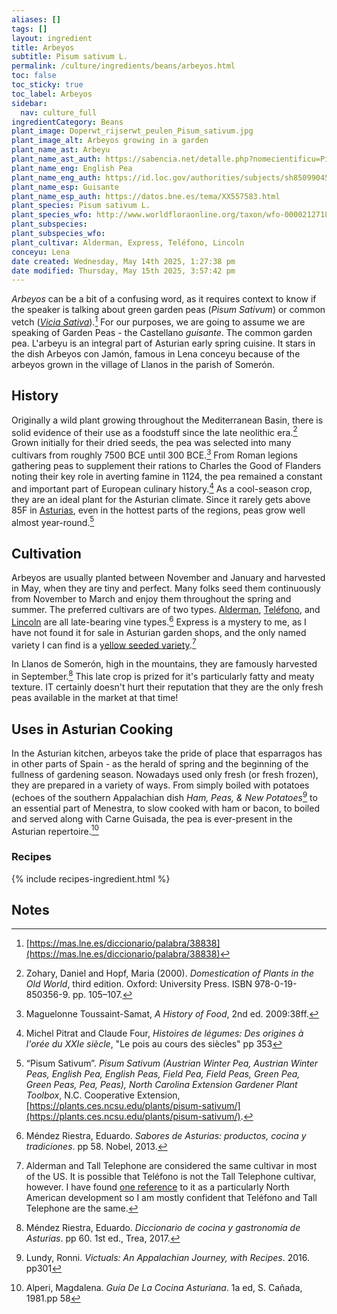 ```yaml
---
aliases: []
tags: []
layout: ingredient
title: Arbeyos
subtitle: Pisum sativum L.
permalink: /culture/ingredients/beans/arbeyos.html
toc: false
toc_sticky: true
toc_label: Arbeyos
sidebar:
  nav: culture_full
ingredientCategory: Beans
plant_image: Doperwt_rijserwt_peulen_Pisum_sativum.jpg
plant_image_alt: Arbeyos growing in a garden
plant_name_ast: Arbeyu
plant_name_ast_auth: https://sabencia.net/detalle.php?nomecientificu=Pisum%20sativum&asturianu=Arbeyu&reconocimientu=De+User%3AKilom691+-+Original+book+source%3AProf.+Dr.+Otto+Wilhelm+Thom%C3%A9+Flora+von+Deutschland%2C+%C3%96sterreich+und+der+Schweiz1885%2C+Gera%2C+GermanyPermission+granted+to+use+under+GFDL+by+Kurt+StueberSource%3A+www.biolib.de%2C+Dominio+p%C3%BAblico%2C+https%3A%2F%2Fcommons.wikimedia.org%2Fw%2Findex.php%3Fcurid%3D2085786&num_id=2427
plant_name_eng: English Pea
plant_name_eng_auth: https://id.loc.gov/authorities/subjects/sh85099045.html
plant_name_esp: Guisante
plant_name_esp_auth: https://datos.bne.es/tema/XX557583.html
plant_species: Pisum sativum L.
plant_species_wfo: http://www.worldfloraonline.org/taxon/wfo-0000212718
plant_subspecies: 
plant_subspecies_wfo: 
plant_cultivar: Alderman, Express, Teléfono, Lincoln
conceyu: Lena
date created: Wednesday, May 14th 2025, 1:27:38 pm
date modified: Thursday, May 15th 2025, 3:57:42 pm
---
```

*Arbeyos* can be a bit of a confusing word, as it requires context to know if the speaker is talking about green garden peas (_Pisum Sativum_) or common vetch (_[Vicia Sativa](https://plants.ces.ncsu.edu/plants/vicia-sativa/)_).[^1] For our purposes, we are going to assume we are speaking of Garden Peas - the Castellano _guisante_. The common garden pea. L'arbeyu is an integral part of Asturian early spring cuisine. It stars in the dish Arbeyos con Jamón, famous in Lena conceyu because of the arbeyos grown in the village of Llanos in the parish of Somerón.

## History

Originally a wild plant growing throughout the Mediterranean Basin, there is solid evidence of their use as a foodstuff since the late neolithic era.[^2] Grown initially for their dried seeds, the pea was selected into many cultivars from roughly 7500 BCE until 300 BCE.[^3] From Roman legions gathering peas to supplement their rations to Charles the Good of Flanders noting their key role in averting famine in 1124, the pea remained a constant and important part of European culinary history.[^4] As a cool-season crop, they are an ideal plant for the Asturian climate. Since it rarely gets above 85F in [Asturias](https://eatingasturias.com/wiki/Asturias "Asturias"), even in the hottest parts of the regions, peas grow well almost year-round.[^5]

## Cultivation

Arbeyos are usually planted between November and January and harvested in May, when they are tiny and perfect. Many folks seed them continuously from November to March and enjoy them throughout the spring and summer. The preferred cultivars are of two types. [Alderman](https://www.seedaholic.com/pea-alderman.html), [Teléfono](https://www.smartgardener.com/plants/933-peas-tall-telephone/overview), and [Lincoln](https://www.smartgardener.com/plants/640-peas-lincoln-garden/overview) are all late-bearing vine types.[^6] Express is a mystery to me, as I have not found it for sale in Asturian garden shops, and the only named variety I can find is a [yellow seeded variety](https://cdnsciencepub.com/doi/10.4141/cjps89-106).[^7]

In Llanos de Somerón, high in the mountains, they are famously harvested in September.[^8] This late crop is prized for it's particularly fatty and meaty texture. IT certainly doesn't hurt their reputation that they are the only fresh peas available in the market at that time!

## Uses in Asturian Cooking

In the Asturian kitchen, arbeyos take the pride of place that esparragos has in other parts of Spain - as the herald of spring and the beginning of the fullness of gardening season. Nowadays used only fresh (or fresh frozen), they are prepared in a variety of ways. From simply boiled with potatoes (echoes of the southern Appalachian dish _Ham, Peas, & New Potatoes_[^9] to an essential part of Menestra, to slow cooked with ham or bacon, to boiled and served along with Carne Guisada, the pea is ever-present in the Asturian repertoire.[^10]

### Recipes

{% include recipes-ingredient.html %}

## Notes

[^1]: [https://mas.lne.es/diccionario/palabra/38838](https://mas.lne.es/diccionario/palabra/38838)
[^2]: Zohary, Daniel and Hopf, Maria (2000). _Domestication of Plants in the Old World_, third edition. Oxford: University Press. ISBN 978-0-19-850356-9. pp. 105–107.
[^3]: Maguelonne Toussaint-Samat, _A History of Food_, 2nd ed. 2009:38ff.
[^4]: Michel Pitrat and Claude Four, _Histoires de légumes: Des origines à l'orée du XXIe siècle_, "Le pois au cours des siècles" pp 353
[^5]: “Pisum Sativum”. _Pisum Sativum (Austrian Winter Pea, Austrian Winter Peas, English Pea, English Peas, Field Pea, Field Peas, Green Pea, Green Peas, Pea, Peas), North Carolina Extension Gardener Plant Toolbox_, N.C. Cooperative Extension, [https://plants.ces.ncsu.edu/plants/pisum-sativum/](https://plants.ces.ncsu.edu/plants/pisum-sativum/).
[^6]: Méndez Riestra, Eduardo. _Sabores de Asturias: productos, cocina y tradiciones_. pp 58. Nobel, 2013.
[^7]: Alderman and Tall Telephone are considered the same cultivar in most of the US. It is possible that Teléfono is not the Tall Telephone cultivar, however. I have found [one reference](https://www.infoagro.com/hortalizas/guisantes.htm) to it as a particularly North American development so I am mostly confident that Teléfono and Tall Telephone are the same.
[^8]: Méndez Riestra, Eduardo. _Diccionario de cocina y gastronomía de Asturias_. pp 60. 1st ed., Trea, 2017.
[^9]: Lundy, Ronni. _Victuals: An Appalachian Journey, with Recipes_. 2016. pp301
[^10]: Alperi, Magdalena. _Guía De La Cocina Asturiana_. 1a ed, S. Cañada, 1981.pp 58
